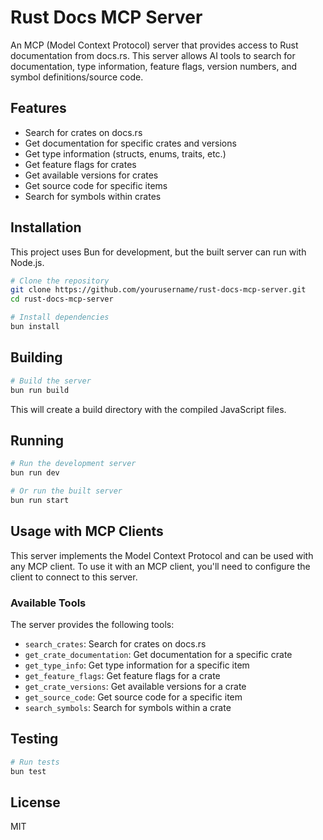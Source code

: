# Rust Docs MCP Server

An MCP (Model Context Protocol) server that provides access to Rust documentation from docs.rs. This server allows AI tools to search for documentation, type information, feature flags, version numbers, and symbol definitions/source code.

## Features

- Search for crates on docs.rs
- Get documentation for specific crates and versions
- Get type information (structs, enums, traits, etc.)
- Get feature flags for crates
- Get available versions for crates
- Get source code for specific items
- Search for symbols within crates

## Installation

This project uses Bun for development, but the built server can run with Node.js.

```bash
# Clone the repository
git clone https://github.com/yourusername/rust-docs-mcp-server.git
cd rust-docs-mcp-server

# Install dependencies
bun install
```

## Building

```bash
# Build the server
bun run build
```

This will create a build directory with the compiled JavaScript files.

## Running

```bash
# Run the development server
bun run dev

# Or run the built server
bun run start
```

## Usage with MCP Clients

This server implements the Model Context Protocol and can be used with any MCP client. To use it with an MCP client, you'll need to configure the client to connect to this server.

### Available Tools

The server provides the following tools:

- `search_crates`: Search for crates on docs.rs
- `get_crate_documentation`: Get documentation for a specific crate
- `get_type_info`: Get type information for a specific item
- `get_feature_flags`: Get feature flags for a crate
- `get_crate_versions`: Get available versions for a crate
- `get_source_code`: Get source code for a specific item
- `search_symbols`: Search for symbols within a crate

## Testing

```bash
# Run tests
bun test
```

## License

MIT
